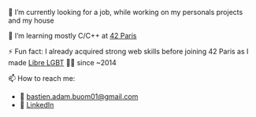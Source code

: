 🔭 I’m currently looking for a job, while working on my personals projects and my house

🌱 I’m learning mostly C/C++ at [42 Paris](https://42.fr/)

⚡ Fun fact: I already acquired strong web skills before joining 42 Paris as I made [Libre LGBT](https://www.libre-lgbt.fr/) 🏳️‍🌈 since ~2014

📫 How to reach me:
  - 📧 bastien.adam.buom01@gmail.com
  - 🔗 [LinkedIn](https://www.linkedin.com/in/bastien-adam-buom01)

<!--
**Buom01/Buom01** is a ✨ _special_ ✨ repository because its `README.md` (this file) appears on your GitHub profile.

Here are some ideas to get you started:

- 🔭 I’m currently working on ...
- 🌱 I’m currently learning ...
- 👯 I’m looking to collaborate on ...
- 🤔 I’m looking for help with ...
- 💬 Ask me about ...
- 📫 How to reach me: ...
- 😄 Pronouns: ...
- ⚡ Fun fact: ...
-->
